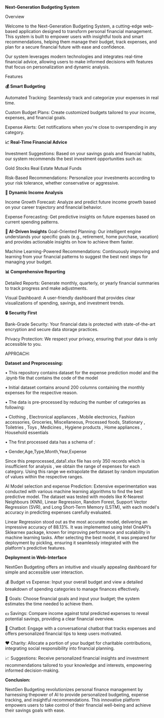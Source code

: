 
**Next-Generation Budgeting System**

Overview

Welcome to the Next-Generation Budgeting System, a cutting-edge web-based application designed to transform personal financial management. This system is built to empower users with insightful tools and smart recommendations, helping them manage their budget, track expenses, and plan for a secure financial future with ease and confidence.

Our system leverages modern technologies and integrates real-time financial advice, allowing users to make informed decisions with features that focus on personalization and dynamic analysis.

Features

**💰 Smart Budgeting**

Automated Tracking: Seamlessly track and categorize your expenses in real time.

Custom Budget Plans: Create customized budgets tailored to your income, expenses, and financial goals.

Expense Alerts: Get notifications when you're close to overspending in any category.

**📈 Real-Time Financial Advice**

Investment Suggestions: Based on your savings goals and financial habits, our system recommends the best investment opportunities such as:

Gold
Stocks
Real Estate
Mutual Funds

Risk-Based Recommendations: Personalize your investments according to your risk tolerance, whether conservative or aggressive.

**🔄 Dynamic Income Analysis**

Income Growth Forecast: Analyze and predict future income growth based on your career trajectory and financial behavior.

Expense Forecasting: Get predictive insights on future expenses based on current spending patterns.

**🧠 AI-Driven Insights**
Goal-Oriented Planning: Our intelligent engine understands your specific goals (e.g., retirement, home purchase, vacation) and provides actionable insights on how to achieve them faster.

Machine Learning-Powered Recommendations: Continuously improving and learning from your financial patterns to suggest the best next steps for managing your budget.

**📊 Comprehensive Reporting**

Detailed Reports: Generate monthly, quarterly, or yearly financial summaries to track progress and make adjustments.

Visual Dashboard: A user-friendly dashboard that provides clear visualizations of spending, savings, and investment trends.

**🔒 Security First**

Bank-Grade Security: Your financial data is protected with state-of-the-art encryption and secure data storage practices.

Privacy Protection: We respect your privacy, ensuring that your data is only accessible to you.

APPROACH:

**Dataset and Preprocessing:**

•	This repository contains dataset for the expense prediction model and the .ipynb file that contains the code of the model

•	Initial dataset contains around 200 columns containing the monthly expenses for the respective reason.

•	The data is pre-processed by reducing the number of categories as following:

•	Clothing , Electronical appliances , Mobile electronics, Fashion accessories, Groceries, Miscellaneous, Processed foods, Stationary , Toiletries , Toys , Medicines , Hygiene products , Home appliances , Household essentials

•	The first processed data has a schema of :

•	Gender,Age,Type,Month,Year,Expense

Since this preprocessed_data1.xlsx file has only 350 records which is insufficient for analysis , we obtain the range of expenses for each category.
Using this range we extrapolate the dataset by random imputation of values within the respective ranges.

AI Model selection and expense Prediction:
Extensive experimentation was conducted with various machine learning algorithms to  find the best predictive model. The dataset was tested with models like K-Nearest 
Neighbours (KNN), Linear Regression, Random Forest, Support Vector Regression (SVR),  and Long Short-Term Memory (LSTM), with each model's accuracy in predicting expenses
carefully evaluated.

Linear Regression stood out as the most accurate model, delivering an impressive accuracy of 88.13%. It was implemented using Intel OneAPI’s Sklearnex package, known
for improving performance and scalability in machine learning tasks. After selecting the best model, it was prepared for deployment by pickling, ensuring it seamlessly
integrated with the platform's predictive features.


**Deployment in Web-Interface**

NextGen Budgeting offers an intuitive and visually appealing dashboard for simple and accessible user interaction.

💰 Budget vs Expense: Input your overall budget and view a detailed breakdown of spending categories to manage finances effectively.

🎯 Goals: Choose financial goals and input your budget; the system estimates the time needed to achieve them.

💵 Savings: Compare income against total predicted expenses to reveal potential savings, providing a clear financial overview.

🤖 Chatbot: Engage with a conversational chatbot that tracks expenses and offers personalized financial tips to keep users motivated.

❤️ Charity: Allocate a portion of your budget for charitable contributions, integrating social responsibility into financial planning.

📈 Suggestions: Receive personalized financial insights and investment recommendations tailored to your knowledge and interests, empowering informed decision-making.

**Conclusion:**

NextGen Budgeting revolutionizes personal finance management by harnessing thepower of AI to provide personalized budgeting, expense tracking, and insightful
recommendations. This innovative platform empowers users to take control of their financial well-being and achieve their savings goals with ease.
